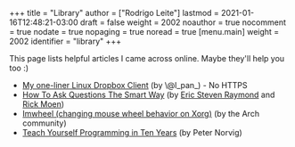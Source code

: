 +++
title = "Library"
author = ["Rodrigo Leite"]
lastmod = 2021-01-16T12:48:21-03:00
draft = false
weight = 2002
noauthor = true
nocomment = true
nodate = true
nopaging = true
noread = true
[menu.main]
  weight = 2002
  identifier = "library"
+++

This page lists helpful articles I came across online. Maybe they'll help you
too :)

-   [My one-liner Linux Dropbox Client](http://lpan.io/one-liner-dropbox-client/) (by \\@l\_pan\_) - No HTTPS
-   [How To Ask Questions The Smart Way](http://www.catb.org/~esr/faqs/smart-questions.html) (by [Eric Steven Raymond](mailto:esr@thyrsus.com) and [Rick Moen](mailto:respond-auto@linuxmafia.com))
-   [Imwheel (changing mouse wheel behavior on Xorg)](https://wiki.archlinux.org/index.php/IMWheel) (by the Arch community)
-   [Teach Yourself Programming in Ten Years](https://www.norvig.com/21-days.html) (by Peter Norvig)
